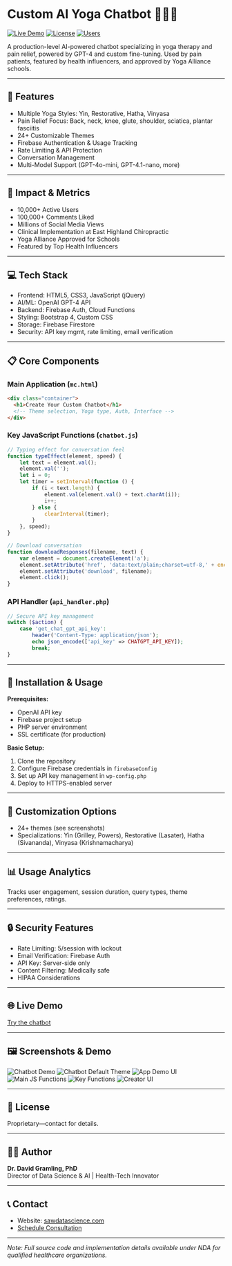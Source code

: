 # Custom AI Yoga Chatbot 🧘‍♀️🤖

[![Live Demo](https://img.shields.io/badge/Live%20Demo-Try%20Now-brightgreen)](https://chatbot.sawbliss.com/yoga2/mc.html)
[![License](https://img.shields.io/badge/License-Proprietary-red)](LICENSE)
[![Users](https://img.shields.io/badge/Active%20Users-10%2C000%2B-blue)](https://chatbot.sawbliss.com)

A production-level AI-powered chatbot specializing in yoga therapy and pain relief, powered by GPT-4 and custom fine-tuning. Used by pain patients, featured by health influencers, and approved by Yoga Alliance schools.

---

## 🌟 Features

- Multiple Yoga Styles: Yin, Restorative, Hatha, Vinyasa
- Pain Relief Focus: Back, neck, knee, glute, shoulder, sciatica, plantar fasciitis
- 24+ Customizable Themes
- Firebase Authentication & Usage Tracking
- Rate Limiting & API Protection
- Conversation Management
- Multi-Model Support (GPT-4o-mini, GPT-4.1-nano, more)

---

## 🚀 Impact & Metrics

- 10,000+ Active Users
- 100,000+ Comments Liked
- Millions of Social Media Views
- Clinical Implementation at East Highland Chiropractic
- Yoga Alliance Approved for Schools
- Featured by Top Health Influencers

---

## 💻 Tech Stack

- Frontend: HTML5, CSS3, JavaScript (jQuery)
- AI/ML: OpenAI GPT-4 API
- Backend: Firebase Auth, Cloud Functions
- Styling: Bootstrap 4, Custom CSS
- Storage: Firebase Firestore
- Security: API key mgmt, rate limiting, email verification

---

## 📋 Core Components

### Main Application (`mc.html`)
```html
<div class="container">
  <h1>Create Your Custom Chatbot</h1>
  <!-- Theme selection, Yoga type, Auth, Interface -->
</div>
```

### Key JavaScript Functions (`chatbot.js`)
```javascript
// Typing effect for conversation feel
function typeEffect(element, speed) {
    let text = element.val();
    element.val('');
    let i = 0;
    let timer = setInterval(function () {
        if (i < text.length) {
            element.val(element.val() + text.charAt(i));
            i++;
        } else {
            clearInterval(timer);
        }
    }, speed);
}

// Download conversation
function downloadResponses(filename, text) {
    var element = document.createElement('a');
    element.setAttribute('href', 'data:text/plain;charset=utf-8,' + encodeURIComponent(text));
    element.setAttribute('download', filename);
    element.click();
}
```

### API Handler (`api_handler.php`)
```php
// Secure API key management
switch ($action) {
    case 'get_chat_gpt_api_key':
        header('Content-Type: application/json');
        echo json_encode(['api_key' => CHATGPT_API_KEY]);
        break;
}
```

---

## 🔧 Installation & Usage

**Prerequisites:**
- OpenAI API key
- Firebase project setup
- PHP server environment
- SSL certificate (for production)

**Basic Setup:**
1. Clone the repository
2. Configure Firebase credentials in `firebaseConfig`
3. Set up API key management in `wp-config.php`
4. Deploy to HTTPS-enabled server

---

## 🎨 Customization Options

- 24+ themes (see screenshots)
- Specializations: Yin (Grilley, Powers), Restorative (Lasater), Hatha (Sivananda), Vinyasa (Krishnamacharya)

---

## 📊 Usage Analytics

Tracks user engagement, session duration, query types, theme preferences, ratings.

---

## 🔒 Security Features

- Rate Limiting: 5/session with lockout
- Email Verification: Firebase Auth
- API Key: Server-side only
- Content Filtering: Medically safe
- HIPAA Considerations

---

## 🌐 Live Demo

[Try the chatbot](https://chatbot.sawbliss.com/yoga2/mc.html)

---

## 🖼️ Screenshots & Demo

![Chatbot Demo](./screenshots/chatbot-yinyoga-glamorous-demo.png)
![Chatbot Default Theme](./screenshots/chatbot-yinyoga-default-demo.png)
![App Demo UI](./screenshots/chatbot-app-demo.png)
![Main JS Functions](./screenshots/chatbot-main-js-code.png)
![Key Functions](./screenshots/chatbot.js-key-functions.png)
![Creator UI](./screenshots/chatbot-custom-creator-demo.png)

---

## 📝 License

Proprietary—contact for details.

---

## 👨‍⚕️ Author

**Dr. David Gramling, PhD**  
Director of Data Science & AI | Health-Tech Innovator

---

## 📞 Contact

- Website: [sawdatascience.com](https://sawdatascience.com)
- [Schedule Consultation](https://sawdatascience.com/get-started-on-your-data-driven-journey-book-an-appointment-with-dr-david-gramling-ph-d/)

---

*Note: Full source code and implementation details available under NDA for qualified healthcare organizations.*
